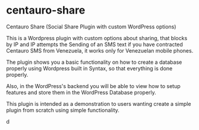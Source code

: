 # centauro-share
Centauro Share (Social Share Plugin with custom WordPress options)

This is a Wordpress plugin with custom options about sharing, that blocks by IP and IP attempts the Sending of an SMS text if you have contracted Centauro SMS from Venezuela, it works only for Venezuelan mobile phones.

The plugin shows you a basic functionality on how to create a database properly using Wordpress built in Syntax, so that everything is done properly.

Also, in the WordPress's backend you will be able to view how to setup features and store them in the WordPress Database properly.

This plugin is intended as a demonstration to users wanting create a simple plugin from scratch using simple functionality.

d